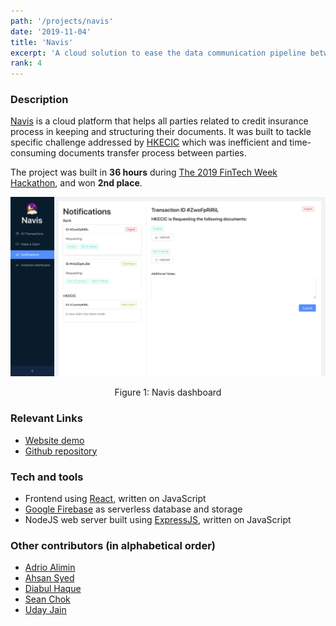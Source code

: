 ```yaml
---
path: '/projects/navis'
date: '2019-11-04'
title: 'Navis'
excerpt: 'A cloud solution to ease the data communication pipeline between parties involved in the credit insurance industry.'
rank: 4
---
```


### Description

[Navis](https://github.com/welvin21/navis) is a cloud platform that helps all parties related to credit insurance process in keeping and structuring their documents. It was built to tackle specific challenge addressed by [HKECIC](http://www.hkecic.com/) which was inefficient and time-consuming documents transfer process between parties.

The project was built in **36 hours** during [The 2019 FinTech Week Hackathon](https://medium.com/whub/highlight-from-the-fintech-week-hackathon-2019-75007b1f9992#:~:text=The%20FinTech%20Week%20Hackathon%202019%20by%20WHub%2C%20DBS%20and%20HKECIC,place%20between%201st%20%E2%80%94%203rd%20November.&text=On%20the%20evening%20of%201st,Kong%20at%20the%20Kerry%20Hotel.), and won **2nd place**.

![Navis dashboard](./navis-dashboard.png 'Navis dashboard')

<center>Figure 1: Navis dashboard</center>

### Relevant Links

- [Website demo](https://navis-app.co/)
- [Github repository](https://github.com/welvin21/navis)

### Tech and tools

- Frontend using [React](https://reactjs.org/), written on JavaScript
- [Google Firebase](https://firebase.google.com/) as serverless database and storage
- NodeJS web server built using [ExpressJS](https://expressjs.com/), written on JavaScript

### Other contributors (in alphabetical order)

- [Adrio Alimin](https://github.com/lyulka)
- [Ahsan Syed](https://github.com/ahsan8244)
- [Diabul Haque](https://github.com/diabhaque)
- [Sean Chok](https://github.com/98sean98)
- [Uday Jain](https://github.com/uday1331)
